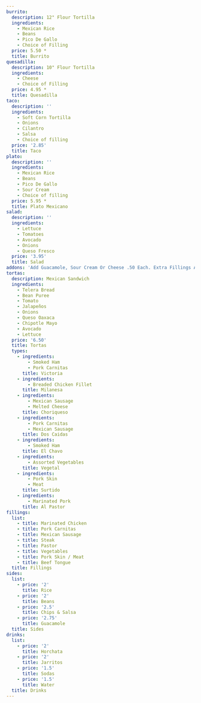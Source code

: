 ```yaml
---
burrito:
  description: 12" Flour Tortilla
  ingredients:
    - Mexican Rice
    - Beans
    - Pico De Gallo
    - Choice of Filling
  price: 5.50 *
  title: Burrito
quesadilla:
  description: 10" Flour Tortilla
  ingredients:
    - Cheese
    - Choice of Filling
  price: 4.95 *
  title: Quesadilla
taco:
  description: ''
  ingredients:
    - Soft Corn Tortilla
    - Onions
    - Cilantro
    - Salsa
    - Choice of filling
  price: '2.85'
  title: Taco
plato:
  description: ''
  ingredients:
    - Mexican Rice
    - Beans
    - Pico De Gallo
    - Sour Cream
    - Choice of filling
  price: 5.95 *
  title: Plato Mexicano
salad:
  description: ''
  ingredients:
    - Lettuce
    - Tomatoes
    - Avocado
    - Onions
    - Queso Fresco
  price: '3.95'
  title: Salad
addons: 'Add Guacamole, Sour Cream Or Cheese .50 Each. Extra Fillings Add 1.00 Each'
tortas:
  description: Mexican Sandwich
  ingredients:
    - Telera Bread
    - Bean Puree
    - Tomato
    - Jalapeños
    - Onions
    - Queso Oaxaca
    - Chipotle Mayo
    - Avocado
    - Lettuce
  price: '6.50'
  title: Tortas
  types:
    - ingredients:
        - Smoked Ham
        - Pork Carnitas
      title: Victoria
    - ingredients:
        - Breaded Chicken Fillet
      title: Milanesa
    - ingredients:
        - Mexican Sausage
        - Melted Cheese
      title: Choriqueso
    - ingredients:
        - Pork Carnitas
        - Mexican Sausage
      title: Dos Caidas
    - ingredients:
        - Smoked Ham
      title: El Chavo
    - ingredients:
        - Assorted Vegetables
      title: Vegetal
    - ingredients:
        - Pork Skin
        - Meat
      title: Surtido
    - ingredients:
        - Marinated Pork
      title: Al Pastor
fillings:
  list:
    - title: Marinated Chicken
    - title: Pork Carnitas
    - title: Mexican Sausage
    - title: Steak
    - title: Pastor
    - title: Vegetables
    - title: Pork Skin / Meat
    - title: Beef Tongue
  title: Fillings
sides:
  list:
    - price: '2'
      title: Rice
    - price: '2'
      title: Beans
    - price: '2.5'
      title: Chips & Salsa
    - price: '2.75'
      title: Guacamole
  title: Sides
drinks:
  list:
    - price: '2'
      title: Horchata
    - price: '2'
      title: Jarritos
    - price: '1.5'
      title: Sodas
    - price: '1.5'
      title: Water
  title: Drinks
---
```


